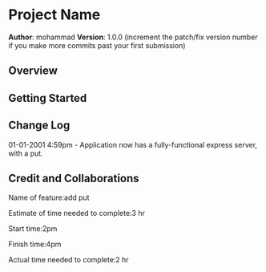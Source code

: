 # Project Name

**Author**: mohammad
**Version**: 1.0.0 (increment the patch/fix version number if you make more commits past your first submission)

## Overview

## Getting Started



## Change Log

01-01-2001 4:59pm - Application now has a fully-functional express server, with a put.

## Credit and Collaborations
<!-- Give credit (and a link) to other people or resources that helped you build this application. -->



Name of feature:add put 

Estimate of time needed to complete:3 hr 

Start time:2pm 

Finish time:4pm 

Actual time needed to complete:2 hr
